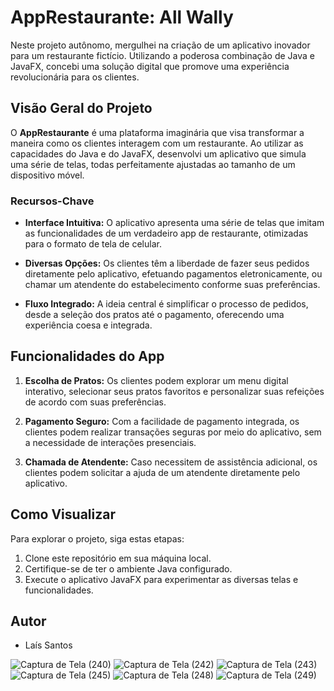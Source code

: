 # AppRestaurante: All Wally
Neste projeto autônomo, mergulhei na criação de um aplicativo inovador para um restaurante fictício. Utilizando a poderosa combinação de Java e JavaFX, concebi uma solução digital que promove uma experiência revolucionária para os clientes.

## Visão Geral do Projeto

O **AppRestaurante** é uma plataforma imaginária que visa transformar a maneira como os clientes interagem com um restaurante. Ao utilizar as capacidades do Java e do JavaFX, desenvolvi um aplicativo que simula uma série de telas, todas perfeitamente ajustadas ao tamanho de um dispositivo móvel.

### Recursos-Chave

- **Interface Intuitiva:** O aplicativo apresenta uma série de telas que imitam as funcionalidades de um verdadeiro app de restaurante, otimizadas para o formato de tela de celular.

- **Diversas Opções:** Os clientes têm a liberdade de fazer seus pedidos diretamente pelo aplicativo, efetuando pagamentos eletronicamente, ou chamar um atendente do estabelecimento conforme suas preferências.

- **Fluxo Integrado:** A ideia central é simplificar o processo de pedidos, desde a seleção dos pratos até o pagamento, oferecendo uma experiência coesa e integrada.

## Funcionalidades do App

1. **Escolha de Pratos:** Os clientes podem explorar um menu digital interativo, selecionar seus pratos favoritos e personalizar suas refeições de acordo com suas preferências.

2. **Pagamento Seguro:** Com a facilidade de pagamento integrada, os clientes podem realizar transações seguras por meio do aplicativo, sem a necessidade de interações presenciais.

3. **Chamada de Atendente:** Caso necessitem de assistência adicional, os clientes podem solicitar a ajuda de um atendente diretamente pelo aplicativo.

## Como Visualizar

Para explorar o projeto, siga estas etapas:

1. Clone este repositório em sua máquina local.
2. Certifique-se de ter o ambiente Java configurado.
3. Execute o aplicativo JavaFX para experimentar as diversas telas e funcionalidades.

## Autor

- Laís Santos

![Captura de Tela (240)](https://github.com/LaisDomingos/AppRestaurante/assets/50579591/f7f78da3-d90b-46c0-8fd8-c6c513d34028)
![Captura de Tela (242)](https://github.com/LaisDomingos/AppRestaurante/assets/50579591/f2124510-ab45-4077-b592-ebcfd8886e56)
![Captura de Tela (243)](https://github.com/LaisDomingos/AppRestaurante/assets/50579591/f30935ca-c5da-4f00-a513-e0347319786e)
![Captura de Tela (245)](https://github.com/LaisDomingos/AppRestaurante/assets/50579591/07a5e353-9a1c-46ed-b998-fb956ea44c5e)
![Captura de Tela (248)](https://github.com/LaisDomingos/AppRestaurante/assets/50579591/76ba8257-9c35-4808-867c-55e3a9303d51)
![Captura de Tela (249)](https://github.com/LaisDomingos/AppRestaurante/assets/50579591/29d94c5d-47c3-4e01-8417-2cdcd52e796f)
